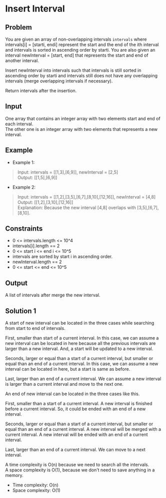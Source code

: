 # Insert Interval

## Problem

You are given an array of non-overlapping intervals `intervals` where intervals[i] = [starti, endi] represent the start and the end of the ith interval and intervals is sorted in ascending order by starti. You are also given an interval newInterval = [start, end] that represents the start and end of another interval.

Insert newInterval into intervals such that intervals is still sorted in ascending order by starti and intervals still does not have any overlapping intervals (merge overlapping intervals if necessary).

Return intervals after the insertion.

## Input

One array that contains an integer array with two elements start and end of each interval.  
The other one is an integer array with two elements that represents a new interval.

## Example

- Example 1:

>Input: intervals = [[1,3],[6,9]], newInterval = [2,5]  
Output: [[1,5],[6,9]]

- Example 2:

>Input: intervals = [[1,2],[3,5],[6,7],[8,10],[12,16]], newInterval = [4,8]  
Output: [[1,2],[3,10],[12,16]]  
Explanation: Because the new interval [4,8] overlaps with [3,5],[6,7],[8,10].

## Constraints

- 0 <= intervals.length <= 10^4
- intervals[i].length == 2
- 0 <= start i <= end i <= 10^5
- intervals are sorted by start i in ascending order.
- newInterval.length == 2
- 0 <= start <= end <= 10^5

## Output

A list of intervals after merge the new interval.

## Solution 1

A start of new interval can be located in the three cases while searching from start to end of intervals.

First, smaller than start of a current interval.
In this case, we can assume a new interval can be located in here because all the previous intervals
are larger than a new interval. And, a start will be updated to a new interval.

Seconds, larger or equal than a start of a current interval, but smaller or equal than an end of a
current interval. In this case, we can assume a new interval can be located in here, but a start is
same as before.

Last, larger than an end of a current interval. We can assume a new interval is larger than a
current interval and move to the next one. 

An end of new interval can be located in the three cases like this.

First, smaller than a start of a current interval. A new interval is finished before a current interval.
So, it could be ended with an end of a new interval.

Seconds, larger or equal than a start of a current interval, but smaller or equal than an end of a
current interval. A new interval will be merged with a current interval. A new interval will be
ended with an end of a current interval.

Last, larger than an end of a current interval. We can move to a next interval. 

A time complexity is O(n) because we need to search all the intervals.  
A space complexity is O(1), because we don't need to save anything in a memory.

- Time complexity: O(n)
- Space complexity: O(1)

